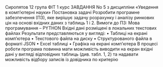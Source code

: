 Сиропятов 12 група ФІТ 1 курс ЗАВДАННЯ No 5
з дисципліни «Уведення в комп’ютерні науки»  Постановка задачі Розробити програмне забезпечення (ПЗ), яке вирішує задачу розрахунку і аналізу ринкових цін на основі вхідних даних з таблиць 1 і 2. Вимоги до ПЗ:  Мова програмування – PYTHON Вхідні дані розміщені в локальних текстових файлах Результати представляються у вигляді: • Таблиці на екрані комп’ютера • Текстового файла на диску • Структурованого файла в форматі JSON • Excel таблиці • Графіка на екрані комп’ютера В процесі роботи програма повинна мати можливість виводити на екран вхідні дані у вигляді відповідних таблиць (див. табл. 1, 2) та надавати можливість відбору записів із довідника по критерію
